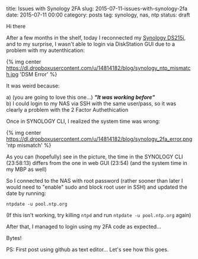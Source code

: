 title: Issues with Synology 2FA
slug: 2015-07-11-issues-with-synology-2fa
date: 2015-07-11 00:00
category: posts
tag: synology, nas, ntp
status: draft

Hi there

After a few months in the shelf, today I reconnected my [Synology DS215j](https://www.synology.com/en-global/products/DS215j), and to my surprise, I wasn't able to login via DiskStation GUI due to a problem with my autenthication:

{% img center https://dl.dropboxusercontent.com/u/14814182/blog/synology_ntp_mismatch.jpg 'DSM Error' %}

It was weird because:

  a) (you are going to love this one...) ***"It was working before"***  
  b) I could login to my NAS via SSH with the same user/pass, so it was clearly a problem with the 2 Factor Authethication

Once in SYNOLOGY CLI, I realized the system time was wrong:

{% img center https://dl.dropboxusercontent.com/u/14814182/blog/synology_2fa_error.png 'ntp mismatch' %}

As you can (hopefully) see in the picture, the time in the SYNOLOGY CLI (23:58:13) differs from the one in web GUI (23:54) (and the system time in my MBP as well)

So I connected to the NAS with root password (rather sooner than later I would need to "enable" sudo and block root user in SSH) and updated the date by running:

```
ntpdate -u pool.ntp.org
```

(If this isn't working, try killing ```ntpd``` and run ```ntpdate -u pool.ntp.org``` again)

After that, I managed to login using my 2FA code as expected... 

Bytes!

PS: First post using github as text editor... Let's see how this goes.
